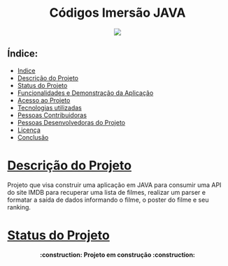 <h1 align="center"> Códigos Imersão JAVA </h1>

<p align="center">
<img src="http://img.shields.io/static/v1?label=STATUS&message=EM%20DESENVOLVIMENTO&color=GREEN&style=for-the-badge"/>
</p>


## Índice:
* [Indice](#índice)
* [Descrição do Projeto](#descrição-do-projeto)
* [Status do Projeto](#status-do-Projeto)
* [Funcionalidades e Demonstração da Aplicação](#funcionalidades-e-demonstração-da-aplicação)
* [Acesso ao Projeto](#acesso-ao-projeto)
* [Tecnologias utilizadas](#tecnologias-utilizadas)
* [Pessoas Contribuidoras](#pessoas-contribuidoras)
* [Pessoas Desenvolvedoras do Projeto](#pessoas-desenvolvedoras)
* [Licença](#licença)
* [Conclusão](#conclusão)

# [Descrição do Projeto](#descricao-do-projeto)

Projeto que visa construir uma aplicação em JAVA para consumir uma API do site IMDB para recuperar uma lista de filmes, realizar um parser e formatar a saída de dados informando o filme, o poster do filme e seu ranking.


# [Status do Projeto](#status-do-projeto)
<h4 align="center"> 
    :construction:  Projeto em construção  :construction:
</h4>
